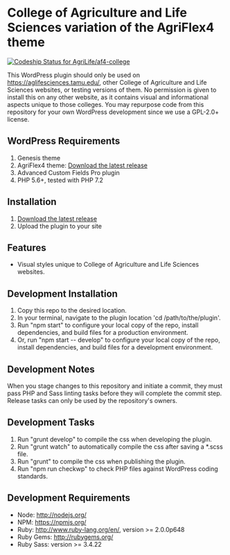 # College of Agriculture and Life Sciences variation of the AgriFlex4 theme
[![Codeship Status for AgriLife/af4-college](https://app.codeship.com/projects/4ae66d50-32cf-0137-114c-6a255f9975f4/status?branch=master)](https://app.codeship.com/projects/332235)

This WordPress plugin should only be used on https://aglifesciences.tamu.edu/, other College of Agriculture and Life Sciences websites, or testing versions of them. No permission is given to install this on any other website, as it contains visual and informational aspects unique to those colleges. You may repurpose code from this repository for your own WordPress development since we use a GPL-2.0+ license.

## WordPress Requirements

1. Genesis theme
2. AgriFlex4 theme: [Download the latest release](https://github.com/agrilife/agriflex4/releases/latest)
3. Advanced Custom Fields Pro plugin
4. PHP 5.6+, tested with PHP 7.2

## Installation

1. [Download the latest release](https://github.com/agrilife/af4-college/releases/latest)
2. Upload the plugin to your site

## Features

* Visual styles unique to College of Agriculture and Life Sciences websites.

## Development Installation

1. Copy this repo to the desired location.
2. In your terminal, navigate to the plugin location 'cd /path/to/the/plugin'.
3. Run "npm start" to configure your local copy of the repo, install dependencies, and build files for a production environment.
4. Or, run "npm start -- develop" to configure your local copy of the repo, install dependencies, and build files for a development environment.

## Development Notes

When you stage changes to this repository and initiate a commit, they must pass PHP and Sass linting tasks before they will complete the commit step. Release tasks can only be used by the repository's owners.

## Development Tasks

1. Run "grunt develop" to compile the css when developing the plugin.
2. Run "grunt watch" to automatically compile the css after saving a *.scss file.
3. Run "grunt" to compile the css when publishing the plugin.
4. Run "npm run checkwp" to check PHP files against WordPress coding standards.

## Development Requirements

* Node: http://nodejs.org/
* NPM: https://npmjs.org/
* Ruby: http://www.ruby-lang.org/en/, version >= 2.0.0p648
* Ruby Gems: http://rubygems.org/
* Ruby Sass: version >= 3.4.22

